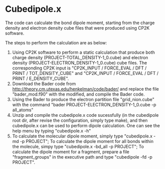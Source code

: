 # Cubedipole.x
The code can calculate the bond dipole moment, starting from the charge density and electron density cube files that were produced using CP2K software.

The steps to perform the calculation are as below:
1. Using CP2K software to perform a static calculation that produce both charge density (PROJECT-TOTAL_DENSITY-1_0.cube) and electron density (PROJECT-ELECTRON_DENSITY-1_0.cube) cube files. The corresponding CP2K input is "CP2K_INPUT / FORCE_EVAL / DFT / PRINT / TOT_DENSITY_CUBE" and "CP2K_INPUT / FORCE_EVAL / DFT / PRINT / E_DENSITY_CUBE".
2. Download the Bader code from http://theory.cm.utexas.edu/henkelman/code/bader/ and replace the file "bader_mod.f90" with the modified, and compile the Bader code.
3. Using the Bader to produce the electron partition file "grid_nion.cube" with the command "bader PROJECT-ELECTRON_DENSITY-1_0.cube -p all_atoms"
4. Unzip and compile the cubedipole.x code sucessfully (in the cubedipole root dir, after revise the configuration, simply type make), and then cubedipole.x can be used to perform dipole calculation. One can see the help menu by typing "cubedipole.x -h"
5. To calculate the molecular dipole moment, simply type "cubedipole.x -md -p PROJECT"; To calculate the dipole moment for all bonds within the molecule, simpy type "cubedipole.x -bd_all -p PROJECT"; To calculate the dipole moment for a fragment, prepare a file "fragment_groups" in the executive path and type "cubedipole -fd -p PROJECT".
